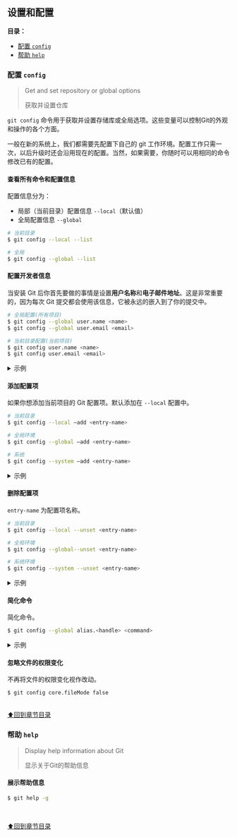 ## 设置和配置

**目录：**

- [配置 `config`](#配置-config)
- [帮助 `help`](#帮助-help)

### 配置 `config`

> Get and set repository or global options
>
> 获取并设置仓库

`git config` 命令用于获取并设置存储库或全局选项。这些变量可以控制Git的外观和操作的各个方面。

一般在新的系统上，我们都需要先配置下自己的 git 工作环境。配置工作只需一次，以后升级时还会沿用现在的配置。当然，如果需要，你随时可以用相同的命令修改已有的配置。

#### 查看所有命令和配置信息

配置信息分为：

* 局部（当前目录）配置信息 `--local`（默认值）
* 全局配置信息 `--global`

```bash
# 当前目录
$ git config --local --list

# 全局
$ git config --global --list
```

#### 配置开发者信息

当安装 Git 后你首先要做的事情是设置**用户名称**和**电子邮件地址**。这是非常重要的，因为每次 Git 提交都会使用该信息，它被永远的嵌入到了你的提交中。

```bash
# 全局配置(所有项目)
$ git config --global user.name <name>
$ git config --global user.email <email>

# 当前目录配置(当前项目)
$ git config user.name <name>
$ git config user.email <email>
```

<details>

<summary>示例</summary>

```bash
$ git config --global user.name "Mercedes-benz"
$ git config --global user.email "mercedes@gmail.com"

$ git config user.name "Lamborghini"
$ git config user.email "lammborghini@gmail.com"
```

</details>

#### 添加配置项

如果你想添加当前项目的 Git 配置项。默认添加在 `--local` 配置中。

```bash
# 当前目录
$ git config --local –add <entry-name>

# 全局环境
$ git config --global –add <entry-name>

# 系统
$ git config --system –add <entry-name>
```

<details>

<summary>示例</summary>

注意 add 后面的 `section` 、 `key`、 `value` 一项都不能少，否则添加失败。

```bash
$ git config -–add site.name yiibai
```

</details>

#### 删除配置项

`entry-name` 为配置项名称。

```bash
# 当前目录
$ git config --local --unset <entry-name>

# 全局环境
$ git config --global--unset <entry-name>

# 系统环境
$ git config --system --unset <entry-name>
```

<details>

<summary>示例</summary>

```bash
$ git config --local -–unset site.name
```

</details>

#### 简化命令

简化命令。

```bash
$ git config --global alias.<handle> <command>
```

<details>

<summary>示例</summary>

`git status` 改成 `git st` ，这样可以简化命令。

```bash
$ git config --global alias.st status
```

</details>

#### 忽略文件的权限变化

不再将文件的权限变化视作改动。

```bash
$ git config core.fileMode false
```

<br>[⬆回到章节目录](#设置和配置)

### 帮助 `help`

> Display help information about Git
>
> 显示关于Git的帮助信息

#### 展示帮助信息

```bash
$ git help -g
```

<br>

[⬆回到章节目录](#设置和配置)